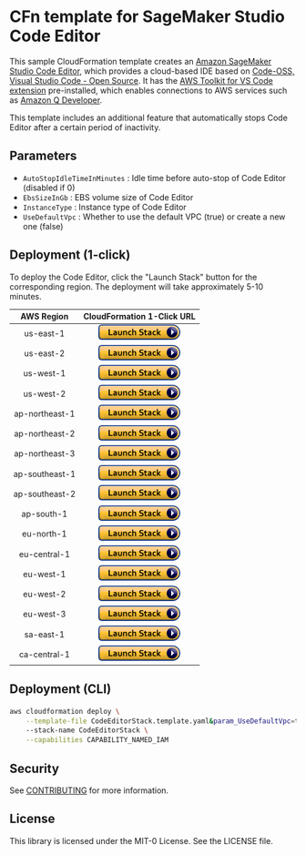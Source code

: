 # CFn template for SageMaker Studio Code Editor

This sample CloudFormation template creates an [Amazon SageMaker Studio Code Editor](https://docs.aws.amazon.com/sagemaker/latest/dg/code-editor.html), which provides a cloud-based IDE based on [Code-OSS, Visual Studio Code - Open Source](https://github.com/microsoft/vscode#visual-studio-code---open-source-code---oss). It has the [AWS Toolkit for VS Code extension](https://docs.aws.amazon.com/toolkit-for-vscode/latest/userguide/welcome.html) pre-installed, which enables connections to AWS services such as [Amazon Q Developer](https://aws.amazon.com/q/developer/).

This template includes an additional feature that automatically stops Code Editor after a certain period of inactivity.

## Parameters

- `AutoStopIdleTimeInMinutes` : Idle time before auto-stop of Code Editor (disabled if 0)
- `EbsSizeInGb` : EBS volume size of Code Editor
- `InstanceType` : Instance type of Code Editor
- `UseDefaultVpc` : Whether to use the default VPC (true) or create a new one (false)

## Deployment (1-click)

To deploy the Code Editor, click the "Launch Stack" button for the corresponding region. The deployment will take approximately 5-10 minutes.

|   AWS Region   |                                                                                                                                                                                                                                               CloudFormation 1-Click URL                                                                                                                                                                                                                                                |
| :------------: | :---------------------------------------------------------------------------------------------------------------------------------------------------------------------------------------------------------------------------------------------------------------------------------------------------------------------------------------------------------------------------------------------------------------------------------------------------------------------------------------------------------------------: |
|   us-east-1    |        [![Cloudformation Launch Stack button](images/cloudformation-launch-stack.png)](https://us-east-1.console.aws.amazon.com/cloudformation/home?region=us-east-1#/stacks/quickcreate?stackName=CodeEditorStack&templateURL=https://ws-assets-prod-iad-r-iad-ed304a55c2ca1aee.s3.us-east-1.amazonaws.com/9748a536-3a71-4f0e-a6cd-ece16c0e3487/cloudformation/CodeEditorStack.template.yaml&param_UseDefaultVpc=true&param_EbsSizeInGb=20&param_InstanceType=ml.t3.medium&param_AutoStopIdleTimeInMinutes=60)         |
|   us-east-2    |        [![Cloudformation Launch Stack button](images/cloudformation-launch-stack.png)](https://us-east-2.console.aws.amazon.com/cloudformation/home?region=us-east-2#/stacks/quickcreate?stackName=CodeEditorStack&templateURL=https://ws-assets-prod-iad-r-cmh-8d6e9c21a4dec77d.s3.us-east-2.amazonaws.com/9748a536-3a71-4f0e-a6cd-ece16c0e3487/cloudformation/CodeEditorStack.template.yaml&param_UseDefaultVpc=true&param_EbsSizeInGb=20&param_InstanceType=ml.t3.medium&param_AutoStopIdleTimeInMinutes=60)         |
|   us-west-1    |        [![Cloudformation Launch Stack button](images/cloudformation-launch-stack.png)](https://us-west-1.console.aws.amazon.com/cloudformation/home?region=us-west-1#/stacks/quickcreate?stackName=CodeEditorStack&templateURL=https://ws-assets-prod-iad-r-sfo-f61fc67057535f1b.s3.us-west-1.amazonaws.com/9748a536-3a71-4f0e-a6cd-ece16c0e3487/cloudformation/CodeEditorStack.template.yaml&param_UseDefaultVpc=true&param_EbsSizeInGb=20&param_InstanceType=ml.t3.medium&param_AutoStopIdleTimeInMinutes=60)         |
|   us-west-2    |        [![Cloudformation Launch Stack button](images/cloudformation-launch-stack.png)](https://us-west-2.console.aws.amazon.com/cloudformation/home?region=us-west-2#/stacks/quickcreate?stackName=CodeEditorStack&templateURL=https://ws-assets-prod-iad-r-pdx-f3b3f9f1a7d6a3d0.s3.us-west-2.amazonaws.com/9748a536-3a71-4f0e-a6cd-ece16c0e3487/cloudformation/CodeEditorStack.template.yaml&param_UseDefaultVpc=true&param_EbsSizeInGb=20&param_InstanceType=ml.t3.medium&param_AutoStopIdleTimeInMinutes=60)         |
| ap-northeast-1 | [![Cloudformation Launch Stack button](images/cloudformation-launch-stack.png)](https://ap-northeast-1.console.aws.amazon.com/cloudformation/home?region=ap-northeast-1#/stacks/quickcreate?stackName=CodeEditorStack&templateURL=https://ws-assets-prod-iad-r-nrt-2cb4b4649d0e0f94.s3.ap-northeast-1.amazonaws.com/9748a536-3a71-4f0e-a6cd-ece16c0e3487/cloudformation/CodeEditorStack.template.yaml&param_UseDefaultVpc=true&param_EbsSizeInGb=20&param_InstanceType=ml.t3.medium&param_AutoStopIdleTimeInMinutes=60) |
| ap-northeast-2 | [![Cloudformation Launch Stack button](images/cloudformation-launch-stack.png)](https://ap-northeast-2.console.aws.amazon.com/cloudformation/home?region=ap-northeast-2#/stacks/quickcreate?stackName=CodeEditorStack&templateURL=https://ws-assets-prod-iad-r-icn-ced060f0d38bc0b0.s3.ap-northeast-2.amazonaws.com/9748a536-3a71-4f0e-a6cd-ece16c0e3487/cloudformation/CodeEditorStack.template.yaml&param_UseDefaultVpc=true&param_EbsSizeInGb=20&param_InstanceType=ml.t3.medium&param_AutoStopIdleTimeInMinutes=60) |
| ap-northeast-3 | [![Cloudformation Launch Stack button](images/cloudformation-launch-stack.png)](https://ap-northeast-3.console.aws.amazon.com/cloudformation/home?region=ap-northeast-3#/stacks/quickcreate?stackName=CodeEditorStack&templateURL=https://ws-assets-prod-iad-r-kix-c2a28ad4e55ea53a.s3.ap-northeast-3.amazonaws.com/9748a536-3a71-4f0e-a6cd-ece16c0e3487/cloudformation/CodeEditorStack.template.yaml&param_UseDefaultVpc=true&param_EbsSizeInGb=20&param_InstanceType=ml.t3.medium&param_AutoStopIdleTimeInMinutes=60) |
| ap-southeast-1 | [![Cloudformation Launch Stack button](images/cloudformation-launch-stack.png)](https://ap-southeast-1.console.aws.amazon.com/cloudformation/home?region=ap-southeast-1#/stacks/quickcreate?stackName=CodeEditorStack&templateURL=https://ws-assets-prod-iad-r-sin-694a125e41645312.s3.ap-southeast-1.amazonaws.com/9748a536-3a71-4f0e-a6cd-ece16c0e3487/cloudformation/CodeEditorStack.template.yaml&param_UseDefaultVpc=true&param_EbsSizeInGb=20&param_InstanceType=ml.t3.medium&param_AutoStopIdleTimeInMinutes=60) |
| ap-southeast-2 | [![Cloudformation Launch Stack button](images/cloudformation-launch-stack.png)](https://ap-southeast-2.console.aws.amazon.com/cloudformation/home?region=ap-southeast-2#/stacks/quickcreate?stackName=CodeEditorStack&templateURL=https://ws-assets-prod-iad-r-syd-b04c62a5f16f7b2e.s3.ap-southeast-2.amazonaws.com/9748a536-3a71-4f0e-a6cd-ece16c0e3487/cloudformation/CodeEditorStack.template.yaml&param_UseDefaultVpc=true&param_EbsSizeInGb=20&param_InstanceType=ml.t3.medium&param_AutoStopIdleTimeInMinutes=60) |
|   ap-south-1   |       [![Cloudformation Launch Stack button](images/cloudformation-launch-stack.png)](https://ap-south-1.console.aws.amazon.com/cloudformation/home?region=ap-south-1#/stacks/quickcreate?stackName=CodeEditorStack&templateURL=https://ws-assets-prod-iad-r-bom-431207042d319a2d.s3.ap-south-1.amazonaws.com/9748a536-3a71-4f0e-a6cd-ece16c0e3487/cloudformation/CodeEditorStack.template.yaml&param_UseDefaultVpc=true&param_EbsSizeInGb=20&param_InstanceType=ml.t3.medium&param_AutoStopIdleTimeInMinutes=60)       |
|   eu-north-1   |       [![Cloudformation Launch Stack button](images/cloudformation-launch-stack.png)](https://eu-north-1.console.aws.amazon.com/cloudformation/home?region=eu-north-1#/stacks/quickcreate?stackName=CodeEditorStack&templateURL=https://ws-assets-prod-iad-r-arn-580aeca3990cef5a.s3.eu-north-1.amazonaws.com/9748a536-3a71-4f0e-a6cd-ece16c0e3487/cloudformation/CodeEditorStack.template.yaml&param_UseDefaultVpc=true&param_EbsSizeInGb=20&param_InstanceType=ml.t3.medium&param_AutoStopIdleTimeInMinutes=60)       |
|  eu-central-1  |    [![Cloudformation Launch Stack button](images/cloudformation-launch-stack.png)](https://eu-central-1.console.aws.amazon.com/cloudformation/home?region=eu-central-1#/stacks/quickcreate?stackName=CodeEditorStack&templateURL=https://ws-assets-prod-iad-r-fra-b129423e91500967.s3.eu-central-1.amazonaws.com/9748a536-3a71-4f0e-a6cd-ece16c0e3487/cloudformation/CodeEditorStack.template.yaml&param_UseDefaultVpc=true&param_EbsSizeInGb=20&param_InstanceType=ml.t3.medium&param_AutoStopIdleTimeInMinutes=60)    |
|   eu-west-1    |        [![Cloudformation Launch Stack button](images/cloudformation-launch-stack.png)](https://eu-west-1.console.aws.amazon.com/cloudformation/home?region=eu-west-1#/stacks/quickcreate?stackName=CodeEditorStack&templateURL=https://ws-assets-prod-iad-r-dub-85e3be25bd827406.s3.eu-west-1.amazonaws.com/9748a536-3a71-4f0e-a6cd-ece16c0e3487/cloudformation/CodeEditorStack.template.yaml&param_UseDefaultVpc=true&param_EbsSizeInGb=20&param_InstanceType=ml.t3.medium&param_AutoStopIdleTimeInMinutes=60)         |
|   eu-west-2    |        [![Cloudformation Launch Stack button](images/cloudformation-launch-stack.png)](https://eu-west-2.console.aws.amazon.com/cloudformation/home?region=eu-west-2#/stacks/quickcreate?stackName=CodeEditorStack&templateURL=https://ws-assets-prod-iad-r-lhr-cc4472a651221311.s3.eu-west-2.amazonaws.com/9748a536-3a71-4f0e-a6cd-ece16c0e3487/cloudformation/CodeEditorStack.template.yaml&param_UseDefaultVpc=true&param_EbsSizeInGb=20&param_InstanceType=ml.t3.medium&param_AutoStopIdleTimeInMinutes=60)         |
|   eu-west-3    |        [![Cloudformation Launch Stack button](images/cloudformation-launch-stack.png)](https://eu-west-3.console.aws.amazon.com/cloudformation/home?region=eu-west-3#/stacks/quickcreate?stackName=CodeEditorStack&templateURL=https://ws-assets-prod-iad-r-cdg-9e76383c31ad6229.s3.eu-west-3.amazonaws.com/9748a536-3a71-4f0e-a6cd-ece16c0e3487/cloudformation/CodeEditorStack.template.yaml&param_UseDefaultVpc=true&param_EbsSizeInGb=20&param_InstanceType=ml.t3.medium&param_AutoStopIdleTimeInMinutes=60)         |
|   sa-east-1    |        [![Cloudformation Launch Stack button](images/cloudformation-launch-stack.png)](https://sa-east-1.console.aws.amazon.com/cloudformation/home?region=sa-east-1#/stacks/quickcreate?stackName=CodeEditorStack&templateURL=https://ws-assets-prod-iad-r-gru-527b8c19222c1182.s3.sa-east-1.amazonaws.com/9748a536-3a71-4f0e-a6cd-ece16c0e3487/cloudformation/CodeEditorStack.template.yaml&param_UseDefaultVpc=true&param_EbsSizeInGb=20&param_InstanceType=ml.t3.medium&param_AutoStopIdleTimeInMinutes=60)         |
|  ca-central-1  |    [![Cloudformation Launch Stack button](images/cloudformation-launch-stack.png)](https://ca-central-1.console.aws.amazon.com/cloudformation/home?region=ca-central-1#/stacks/quickcreate?stackName=CodeEditorStack&templateURL=https://ws-assets-prod-iad-r-yul-5c2977cd61bca1f3.s3.ca-central-1.amazonaws.com/9748a536-3a71-4f0e-a6cd-ece16c0e3487/cloudformation/CodeEditorStack.template.yaml&param_UseDefaultVpc=true&param_EbsSizeInGb=20&param_InstanceType=ml.t3.medium&param_AutoStopIdleTimeInMinutes=60)    |

## Deployment (CLI)

```bash
aws cloudformation deploy \
    --template-file CodeEditorStack.template.yaml&param_UseDefaultVpc=true&param_EbsSizeInGb=20&param_InstanceType=ml.t3.medium&param_AutoStopIdleTimeInMinutes=60 \
    --stack-name CodeEditorStack \
    --capabilities CAPABILITY_NAMED_IAM
```

## Security

See [CONTRIBUTING](CONTRIBUTING.md#security-issue-notifications) for more information.

## License

This library is licensed under the MIT-0 License. See the LICENSE file.

